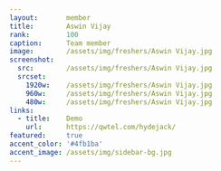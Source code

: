 ```yaml
---
layout:       member
title:        Aswin Vijay
rank:         100
caption:      Team member
image:        /assets/img/freshers/Aswin Vijay.jpg
screenshot:
  src:        /assets/img/freshers/Aswin Vijay.jpg
  srcset:
    1920w:    /assets/img/freshers/Aswin Vijay.jpg
    960w:     /assets/img/freshers/Aswin Vijay.jpg
    480w:     /assets/img/freshers/Aswin Vijay.jpg
links:
  - title:    Demo
    url:      https://qwtel.com/hydejack/
featured:     true
accent_color: '#4fb1ba'
accent_image: /assets/img/sidebar-bg.jpg
---
```

